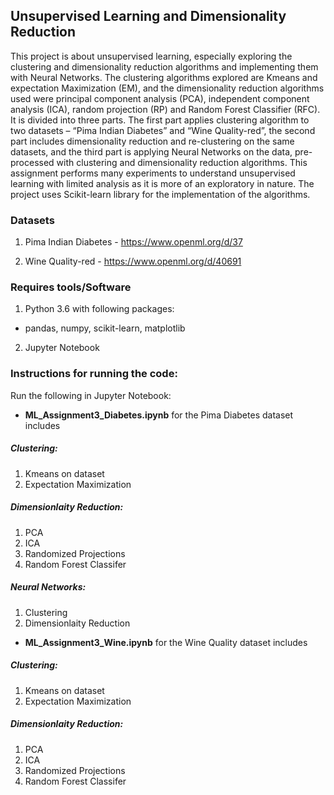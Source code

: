 ## Unsupervised Learning and Dimensionality Reduction

This project is about unsupervised learning, especially exploring the clustering and dimensionality reduction algorithms and implementing them with Neural Networks. The clustering algorithms explored are Kmeans and expectation Maximization (EM), and the dimensionality reduction algorithms used were principal component analysis (PCA), independent component analysis (ICA), random projection (RP) and Random Forest Classifier (RFC). It is divided into three parts. The first part applies clustering algorithm to two datasets – “Pima Indian Diabetes” and “Wine Quality-red”, the second part includes dimensionality reduction and re-clustering on the same datasets, and the third part is applying Neural Networks on the data, pre-processed with clustering and dimensionality reduction algorithms. This assignment performs many experiments to understand unsupervised learning with limited analysis as it is more of an exploratory in nature. The project uses Scikit-learn library for the implementation of the algorithms.

### Datasets
1. Pima Indian Diabetes - https://www.openml.org/d/37

2. Wine Quality-red -  https://www.openml.org/d/40691


### Requires tools/Software
1. Python 3.6 with following packages:
- pandas, numpy, scikit-learn, matplotlib
2. Jupyter Notebook


### Instructions for running the code:
Run the following in Jupyter Notebook:
- **ML_Assignment3_Diabetes.ipynb** for the Pima Diabetes dataset includes
##### Clustering:
1. Kmeans on dataset
2. Expectation Maximization 
##### Dimensionlaity Reduction:
1. PCA
2. ICA
3. Randomized Projections
4. Random Forest Classifer
##### Neural Networks:
1. Clustering
2. Dimensionlaity Reduction

- **ML_Assignment3_Wine.ipynb** for the Wine Quality dataset includes
##### Clustering:
1. Kmeans on dataset
2. Expectation Maximization 
##### Dimensionlaity Reduction:
1. PCA
2. ICA
3. Randomized Projections
4. Random Forest Classifer
